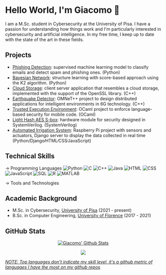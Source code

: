 # Hello World, I'm Giacomo 👋

I am a M.Sc. student in Cybersecurity at the University of Pisa. I have a passion for understanding how things work and I'm particularly interested in cybersecurity and artificial intelligence. In my free time, I keep up to date with the state of the art in these fields.

## Projects
- [Phishing Detection](https://github.com/giacomovitangeli/phishing-detection): supervised machine learning model to classify emails and detect spam and phishing ones. (Python)
- [Bayesian Network](https://github.com/giacomovitangeli/Structure-Learning-Bayesian-Network): structure learning with score-based approach using the K2 algorithm. (Python)
- [Cloud Storage](https://github.com/giacomovitangeli/Applied-Cryptography): client server application that resembles a cloud storage, implemented with the support of the OpenSSL library. (C++)
- [Earthquake Detector](https://github.com/giacomovitangeli/EarthquakeDetector): OMNeT++ project to design distributed applications for intelligent environments in 6G technology. (C++)
- [Trusted Execution Environment](https://github.com/giacomovitangeli/Trusted-Execution-Environment): OCaml project to enforce language-based security for mobile code. (OCaml)
- [Light Hash AES S-box](https://github.com/giacomovitangeli/Hardware-and-Embedded-Security): hardware module for security designed in SystemVerilog. (SystemVerilog)
- [Automated Irrigation System](https://github.com/giacomovitangeli/Automated-Irrigation-System): Raspberry Pi project with sensors and actuators, Django server to display the data collected in real time (Python/Django∕HTML∕CSS∕JavaScript)

## Technical Skills

-> Programming Languages
![Python](https://img.shields.io/badge/-Python-black?style=flat&logo=python)
![C](https://img.shields.io/badge/-C-black?style=flat&logo=c)
![C++](https://img.shields.io/badge/-C++-black?style=flat&logo=c%2B%2B)
![Java](https://img.shields.io/badge/-Java-black?style=flat&logo=java)
![HTML](https://img.shields.io/badge/-HTML-black?style=flat&logo=html5)
![CSS](https://img.shields.io/badge/-CSS-black?style=flat&logo=css3)
![JavaScript](https://img.shields.io/badge/-JavaScript-black?style=flat&logo=javascript)
![SQL](https://img.shields.io/badge/-SQL-black?style=flat&logo=sql)
![R](https://img.shields.io/badge/-R-black?style=flat&logo=r)
![MATLAB](https://img.shields.io/badge/-MATLAB-black?style=flat&logo=matlab)

-> Tools and Technologies

## Academic Background
- M.Sc. in Cybersecurity, [University of Pisa](https://www.unipi.it/index.php/english) (2021 - present)
- B.Sc. in Computer Engineering, [University of Florence](https://www.unifi.it/changelang-eng.html) (2017 - 2021)

## GitHub Stats
<p align="center">
  <a href="https://github.com/giacomovitangeli">
    <img src="https://github-readme-stats.vercel.app/api?username=giacomovitangeli&count_private=true&show_icons=True&theme=dark&hide=issues,contribs" alt="Giacomo' Github Stats"/></a>
</p>

<p align="center">
  <a href="https://github.com/giacomovitangeli">
    <img src="https://github-readme-stats.vercel.app/api/top-langs/?username=giacomovitangeli&layout=compact&show_icons=True&theme=dark"/>
</p>

_NOTE: Top languages don't indicate my skill level, it's a github metric of languages I have the most on my github repos_
